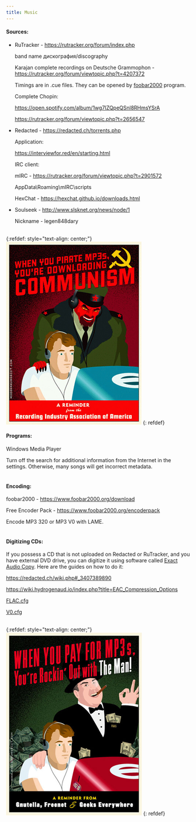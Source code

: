 ```yaml
---
title: Music
---
```


#### Sources:

+ RuTracker - <https://rutracker.org/forum/index.php>

	band name дискография/discography

	Karajan complete recordings on Deutsche Grammophon - <https://rutracker.org/forum/viewtopic.php?t=4207372>
	
	Timings are in .cue files. They can be opened by [foobar2000](https://www.foobar2000.org/download) program.
	
	Complete Chopin:
	
	<https://open.spotify.com/album/1wg7IZQpeQSnl8RHmsYSrA>
	
	<https://rutracker.org/forum/viewtopic.php?t=2656547>

+ Redacted - <https://redacted.ch/torrents.php>

	Application:

	<https://interviewfor.red/en/starting.html>

	IRC client:

	mIRC - <https://rutracker.org/forum/viewtopic.php?t=2901572>

	AppData\Roaming\mIRC\scripts

	HexChat - <https://hexchat.github.io/downloads.html>

+ Soulseek - <http://www.slsknet.org/news/node/1>

	Nickname - legen848dary
<br><br>

{:refdef: style="text-align: center;"}
![Communism](/images/communism.jpg)
{: refdef}
<br>

#### Programs:

Windows Media Player

Turn off the search for additional information from the Internet in the settings. Otherwise, many songs will get incorrect metadata.
<br><br>

#### Encoding:

foobar2000 - <https://www.foobar2000.org/download>

Free Encoder Pack - <https://www.foobar2000.org/encoderpack>

Encode MP3 320 or MP3 V0 with LAME.
<br><br>

#### Digitizing CDs:

If you possess a CD that is not uploaded on Redacted or RuTracker, and you have external DVD drive, you can digitize it using software called [Exact Audio Copy](https://www.exactaudiocopy.de/en/index.php/resources/download/). Here are the guides on how to do it:

<https://redacted.ch/wiki.php#_3407389890>

<https://wiki.hydrogenaud.io/index.php?title=EAC_Compression_Options>

[FLAC.cfg](/files/FLAC.cfg)

[V0.cfg](/files/V0.cfg)
<br><br>

{:refdef: style="text-align: center;"}
![Capitalism](/images/capitalism.jpg)
{: refdef}
